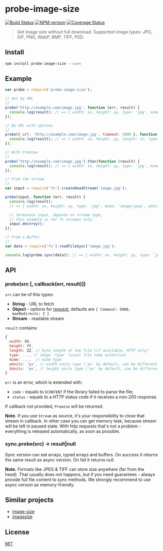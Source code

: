 probe-image-size
================

[![Build Status](https://img.shields.io/travis/nodeca/probe-image-size/master.svg?style=flat)](https://travis-ci.org/nodeca/probe-image-size)
[![NPM version](https://img.shields.io/npm/v/probe-image-size.svg?style=flat)](https://www.npmjs.org/package/probe-image-size)
[![Coverage Status](https://coveralls.io/repos/github/nodeca/probe-image-size/badge.svg?branch=master)](https://coveralls.io/github/nodeca/probe-image-size?branch=master)

> Get image size without full download. Supported image types:
> JPG, GIF, PNG, WebP, BMP, TIFF, PSD.


Install
-------

```bash
npm install probe-image-size --save
```

Example
-------

```js
var probe = require('probe-image-size');

// Get by URL
//
probe('http://example.com/image.jpg', function (err, result) {
  console.log(result); // => { width: xx, height: yy, type: 'jpg', mime: 'image/jpeg', wUnits: 'px', hUnits: 'px' }
});

// By URL with options
//
probe({ url: 'http://example.com/image.jpg', timeout: 5000 }, function (err, result) {
  console.log(result); // => { width: xx, height: yy, length: zz, type: 'jpg', mime: 'image/jpeg', wUnits: 'px', hUnits: 'px' }
});

// With Promise
//
probe('http://example.com/image.jpg').then(function (result) {
  console.log(result); // => { width: xx, height: yy, type: 'jpg', mime: 'image/jpeg', wUnits: 'px', hUnits: 'px' }
});

// From the stream
//
var input = require('fs').createReadStream('image.jpg');

probe(input, function (err, result) {
  console.log(result);
  // => { width: xx, height: yy, type: 'jpg', mime: 'image/jpeg', wUnits: 'px', hUnits: 'px' }

  // terminate input, depends on stream type,
  // this example is for fs streams only.
  input.destroy();
});

// From a Buffer
//
var data = require('fs').readFileSync('image.jpg');

console.log(probe.sync(data)); // => { width: xx, height: yy, type: 'jpg', mime: 'image/jpeg', wUnits: 'px', hUnits: 'px' }
```


API
---

### probe(src [, callback(err, result)])

`src` can be of this types:

- __String__ - URL to fetch
- __Object__ - options for [request](https://github.com/request/request),
  defaults are `{ timeout: 5000, maxRedirects: 2 }`
- __Stream__ - readable stream

`result` contains:

```js
{
  width: XX,
  height: YY,
  length: ZZ, // byte length of the file (if available, HTTP only)
  type: ..., // image 'type' (usual file name extention)
  mime: ...,  // mime type
  wUnits: 'px', // width units type ('px' by default, can be different for SVG)
  hUnits: 'px', // height units type ('px' by default, can be different for SVG)
}
```

`err` is an error, which is extended with:

 - `code` - equals to `ECONTENT` if the library failed to parse the file;
 - `status` - equals to a HTTP status code if it receives a non-200 response.

If callback not provided, `Promise` will be returned.

__Note.__ If you use `Stream` as source, it's your responsibility to close that
stream in callback. In other case you can get memory leak, because stream will
be left in paused state. With http requests that's not a problem - everything
is released automatically, as soon as possible.


### sync.probe(src) -> result|null

Sync version can eat arrays, typed arrays and buffers. On success it returns
the same result as async version. On fail it returns null.

__Note.__ Formats like JPEG & TIFF can store size anywhere (far from the head).
That usually does not happens, but if you need guarantees - always provide full
file content to sync methods. We strongly recommend to use async version
as memory-friendly.


Similar projects
----------------

- [image-size](https://github.com/netroy/image-size)
- [imagesize](https://github.com/arnaud-lb/imagesize.js)


License
-------

[MIT](https://raw.github.com/nodeca/probe-image-size/master/LICENSE)
